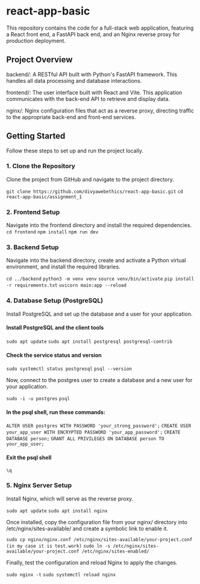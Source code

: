 # react-app-basic
This repository contains the code for a full-stack web application, featuring a React front end, a FastAPI back end, and an Nginx reverse proxy for production deployment.

## Project Overview
backend/: A RESTful API built with Python's FastAPI framework. This handles all data processing and database interactions.

frontend/: The user interface built with React and Vite. This application communicates with the back-end API to retrieve and display data.

nginx/: Nginx configuration files that act as a reverse proxy, directing traffic to the appropriate back-end and front-end services.

## Getting Started
Follow these steps to set up and run the project locally.

### 1. Clone the Repository
Clone the project from GitHub and navigate to the project directory.

`git clone https://github.com/divyawebethics/react-app-basic.git`
`cd react-app-basic/assignment_1`

### 2. Frontend Setup
Navigate into the frontend directory and install the required dependencies.
`cd frontend`
`npm install`
`npm run dev`

### 3. Backend Setup
Navigate into the backend directory, create and activate a Python virtual environment, and install the required libraries.

`cd ../backend`
`python3 -m venv venv`
`source venv/bin/activate`
`pip install -r requirements.txt`
`uvicorn main:app --reload`

### 4. Database Setup (PostgreSQL)
Install PostgreSQL and set up the database and a user for your application.

#### Install PostgreSQL and the client tools
`sudo apt update`
`sudo apt install postgresql postgresql-contrib`

#### Check the service status and version
`sudo systemctl status postgresql`
`psql --version`

Now, connect to the postgres user to create a database and a new user for your application.

`sudo -i -u postgres`
`psql`

#### In the psql shell, run these commands:
`ALTER USER postgres WITH PASSWORD 'your_strong_password';`
`CREATE USER your_app_user WITH ENCRYPTED PASSWORD 'your_app_password';`
`CREATE DATABASE person;`
`GRANT ALL PRIVILEGES ON DATABASE person TO your_app_user;`

#### Exit the psql shell
`\q`

### 5. Nginx Server Setup
Install Nginx, which will serve as the reverse proxy.

`sudo apt update`
`sudo apt install nginx`

Once installed, copy the configuration file from your nginx/ directory into /etc/nginx/sites-available/ and create a symbolic link to enable it.

`sudo cp nginx/nginx.conf /etc/nginx/sites-available/your-project.conf (in my case it is test.work)`
`sudo ln -s /etc/nginx/sites-available/your-project.conf /etc/nginx/sites-enabled/`

Finally, test the configuration and reload Nginx to apply the changes.

`sudo nginx -t`
`sudo systemctl reload nginx`
